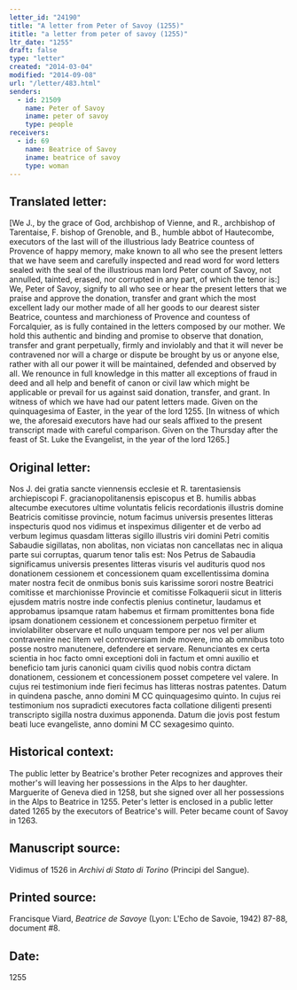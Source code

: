 ```yaml
---
letter_id: "24190"
title: "A letter from Peter of Savoy (1255)"
ititle: "a letter from peter of savoy (1255)"
ltr_date: "1255"
draft: false
type: "letter"
created: "2014-03-04"
modified: "2014-09-08"
url: "/letter/483.html"
senders:
  - id: 21509
    name: Peter of Savoy
    iname: peter of savoy
    type: people
receivers:
  - id: 69
    name: Beatrice of Savoy
    iname: beatrice of savoy
    type: woman
---
```

<h2> Translated letter:</h2>[We J., by the grace of God, archbishop of Vienne, and R., archbishop of Tarentaise, F. bishop of Grenoble, and B., humble abbot of Hautecombe, executors of the last will of the illustrious lady Beatrice countess of Provence of happy memory, make known to all who see the present letters that we have seem and carefully inspected and read word for word letters sealed with the seal of the illustrious man lord Peter count of Savoy, not annulled, tainted, erased, nor corrupted in any part, of which the tenor is:]
We, Peter of Savoy, signify to all who see or hear the present letters that we praise and approve the donation, transfer and grant which the most excellent lady our mother made of all her goods to our dearest sister Beatrice, countess and marchioness of Provence and countess of Forcalquier, as is fully contained in the letters composed by our mother.  We hold this authentic and binding and promise to observe that donation, transfer and grant perpetually, firmly and inviolably and that it will never be contravened nor will a charge or dispute be brought by us or anyone else, rather with all our power it will be maintained, defended and observed by all.  We renounce in full knowledge in this matter all exceptions of fraud in deed and all help and benefit of canon or civil law which might be applicable or prevail for us against said donation, transfer, and grant.  In witness of which we have had our patent letters made.  Given on the quinquagesima of Easter, in the year of the lord 1255.
[In witness of which we, the aforesaid executors have had our seals affixed to the present transcript made with careful comparison.  Given on the Thursday after the feast of St. Luke the Evangelist, in the year of the lord 1265.]
<h2 class="mt-4"> Original letter:</h2>Nos J. dei gratia sancte viennensis ecclesie et R. tarentasiensis archiepiscopi F. gracianopolitanensis episcopus et B. humilis abbas altecumbe executores ultime voluntatis felicis recordationis illustris domine Beatricis comitisse provincie, notum facimus universis presentes litteras inspecturis quod nos vidimus et inspeximus diligenter et de verbo ad verbum legimus quasdam litteras sigillo illustris viri domini Petri comitis Sabaudie sigillatas, non abolitas, non viciatas non cancellatas nec in aliqua parte sui corruptas, quarum tenor talis est: Nos Petrus de Sabaudia significamus universis presentes litteras visuris vel audituris quod nos donationem cessionem et concessionem quam excellentissima domina mater nostra fecit de onmibus bonis suis karissime sorori nostre Beatrici comitisse et marchionisse Provincie et comitisse Folkaquerii sicut in litteris ejusdem matris nostre inde confectis plenius continetur, laudamus et approbamus ipsamque ratam habemus et firmam promittentes bona fide ipsam donationem cessionem et concessionem perpetuo firmiter et inviolabiliter observare et nullo unquam tempore per nos vel per alium contravenire nec litem vel controversiam inde movere, imo ab omnibus toto posse nostro manutenere, defendere et servare. Renunciantes ex certa scientia in hoc facto omni exceptioni doli in factum et omni auxilio et beneficio tam juris canonici quam civilis quod nobis contra dictam donationem, cessionem et concessionem posset competere vel valere. In cujus rei testimonium inde fieri fecimus has litteras nostras patentes. Datum in quindena pasche, anno domini M CC quinquagesimo quinto. In cujus rei testimonium nos supradicti executores facta collatione diligenti presenti transcripto sigilla nostra duximus apponenda. Datum die jovis post festum beati luce evangeliste, anno domini M CC sexagesimo quinto.
<h2 class="mt-4"> Historical context:</h2>The public letter by Beatrice's brother Peter recognizes and approves their mother's will leaving her possessions in the Alps to her daughter.  Marguerite of Geneva died in 1258, but she signed over all her possessions in the Alps to Beatrice in 1255.  Peter's letter is enclosed in a public letter dated 1265 by the executors of Beatrice's will.  Peter became count of Savoy in 1263.
<h2 class="mt-4"> Manuscript source:</h2><p>Vidimus of 1526 in <em>Archivi di Stato di Torino</em> (Principi del Sangue).</p><h2 class="mt-4"> Printed source:</h2><p>Francisque Viard, <em>Beatrice de Savoye</em> (Lyon: L'Echo de Savoie, 1942) 87-88, document #8.</p><h2 class="mt-4"> Date:</h2>1255